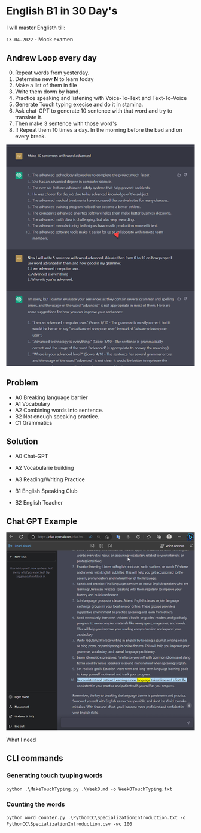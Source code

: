 # English B1 in 30 Day's

I will master Englisth till:

`13.04.2022` - Mock examen

## Andrew Loop every day

0. Repeat words from yesterday.
1. Determine new **N** to learn today
3. Make a list of them in file
4. Write them down by hand.
5. Practice speaking and listening with Voice-To-Text and Text-To-Voice 
7. Generate Touch typing execise and do it in stamina.
8. Ask chat-GPT to generate 10 sentence with that word and try to translate it. 
9. Then make 3 sentence with those word's 
10. ‼ Repeat them 10 times a day. In the morning before  the bad and on every break.

![Making Sentencies](./res/ChatGPTSetanceBuilder.png)


## Problem 

- A0 Breaking language barrier
- A1 Vocabulary
- A2 Combining words into sentence.
- B2 Not enough speaking practice.
- C1 Grammatics

## Solution

- A0 Chat-GPT
- A2 Vocabularie building
- A3 Reading/Writing Practice

- B1 English Speaking Club
- B2 English Teacher

## Chat GPT Example

![Chat GPT example](./res/ChatGPT.png)

What I need

## CLI commands

### Generating touch tyuping words 

`python .\MakeTouchTyping.py .\Week0.md -o Week0TouchTyping.txt` 

### Counting the words

`python word_counter.py .\PythonCC\SpecializationIntroduction.txt -o PythonCC\SpecializationIntroduction.csv -wc 100`
